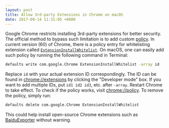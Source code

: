 ```yaml
---
layout: post
title: Allow 3rd-party Extensions in Chrome on macOS
date: 2017-09-14 11:31:05 +0800
---
```

Google Chrome restricts installing 3rd-party extensions for better security. The official method to bypass such limitation is to add custom [policy](https://www.chromium.org/administrators/policy-list-3). In current version (60) of Chrome, there is a policy entry for whitelisting extension called [`ExtensionInstallWhitelist`](https://www.chromium.org/administrators/policy-list-3#ExtensionInstallWhitelist). On macOS, one can easily add such policy by running the following command in Terminal:

```bash
defaults write com.google.Chrome ExtensionInstallWhitelist -array id
```

Replace `id` with your actual extension ID correspondingly.  The ID can be found in [chrome://extensions](chrome://extensions) by clicking the "Developer mode" box. If you want to add multiple IDs, put `id1 id2 id3`, etc. after `-array`. Restart Chrome to take effect. To check if the policy works, visit [chrome://policy](chrome://policy). To remove the policy, simply run:

```bash
defaults delete com.google.Chrome ExtensionInstallWhitelist
```

This could help install open-source Chrome extensions such as [BaiduExporter](https://github.com/acgotaku/BaiduExporter) without warning.